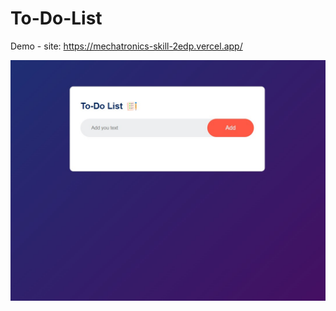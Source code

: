 # To-Do-List

Demo - site: https://mechatronics-skill-2edp.vercel.app/

![Alt text](images/screenshot.jpg)

